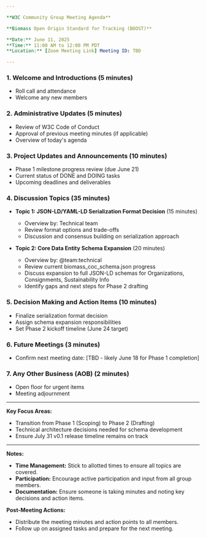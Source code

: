 ```yaml
---

**W3C Community Group Meeting Agenda**

**Biomass Open Origin Standard for Tracking (BOOST)**

**Date:** June 11, 2025  
**Time:** 11:00 AM to 12:00 PM PDT  
**Location:** [Zoom Meeting Link] Meeting ID: TBD

---
```


### 1. **Welcome and Introductions** (5 minutes)
   - Roll call and attendance
   - Welcome any new members

### 2. **Administrative Updates** (5 minutes)
   - Review of W3C Code of Conduct
   - Approval of previous meeting minutes (if applicable)
   - Overview of today's agenda

### 3. **Project Updates and Announcements** (10 minutes)
   - Phase 1 milestone progress review (due June 21)
   - Current status of DONE and DOING tasks
   - Upcoming deadlines and deliverables

### 4. **Discussion Topics** (35 minutes)

   - **Topic 1: JSON-LD/YAML-LD Serialization Format Decision** (15 minutes)
     - Overview by: Technical team
     - Review format options and trade-offs
     - Discussion and consensus building on serialization approach

   - **Topic 2: Core Data Entity Schema Expansion** (20 minutes)
     - Overview by: @team:technical
     - Review current biomass_coc_schema.json progress
     - Discuss expansion to full JSON-LD schemas for Organizations, Consignments, Sustainability Info
     - Identify gaps and next steps for Phase 2 drafting

### 5. **Decision Making and Action Items** (10 minutes)
   - Finalize serialization format decision
   - Assign schema expansion responsibilities
   - Set Phase 2 kickoff timeline (June 24 target)

### 6. **Future Meetings** (3 minutes)
   - Confirm next meeting date: [TBD - likely June 18 for Phase 1 completion]

### 7. **Any Other Business (AOB)** (2 minutes)
   - Open floor for urgent items
   - Meeting adjournment

---

**Key Focus Areas:**
- Transition from Phase 1 (Scoping) to Phase 2 (Drafting) 
- Technical architecture decisions needed for schema development
- Ensure July 31 v0.1 release timeline remains on track

---

**Notes:**
- **Time Management:** Stick to allotted times to ensure all topics are covered.
- **Participation:** Encourage active participation and input from all group members.
- **Documentation:** Ensure someone is taking minutes and noting key decisions and action items.

**Post-Meeting Actions:**
- Distribute the meeting minutes and action points to all members.
- Follow up on assigned tasks and prepare for the next meeting.